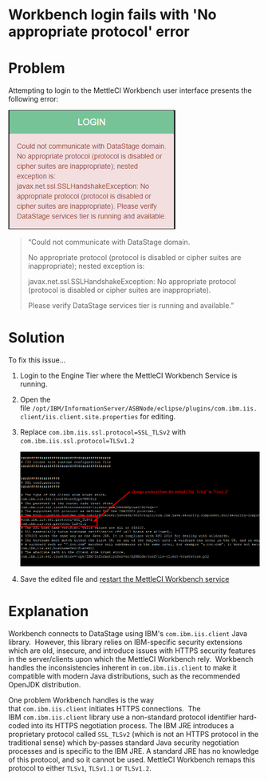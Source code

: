 # Workbench login fails with 'No appropriate protocol' error

# Problem

Attempting to login to the MettleCI Workbench user interface presents the following error:

![](./attachments/image-20210806-020331.png)

> “Could not communicate with DataStage domain.
> 
> No appropriate protocol (protocol is disabled or cipher suites are inappropriate); nested exception is:
> 
> javax.net.ssl.SSLHandshakeException: No appropriate protocol (protocol is disabled or cipher suites are inappropriate).
> 
> Please verify DataStage services tier is running and available.”

# Solution

To fix this issue…

1.  Login to the Engine Tier where the MettleCI Workbench Service is running.
    
2.  Open the file `/opt/IBM/InformationServer/ASBNode/eclipse/plugins/com.ibm.iis.client/iis.client.site.properties` for editing.
    
3.  Replace `com.ibm.iis.ssl.protocol=SSL_TLSv2` with `com.ibm.iis.ssl.protocol=TLSv1.2`
    
    ![](./attachments/image-20210806-021532.png)
    
4.  Save the edited file and [restart the MettleCI Workbench service](https://datamigrators.atlassian.net/wiki/spaces/MCIDOC/pages/1954578453/Starting+Stopping+the+Monitoring+MettleCI+Workbench+Service)
    

# Explanation

Workbench connects to DataStage using IBM's `com.ibm.iis.client` Java library.  However, this library relies on IBM-specific security extensions which are old, insecure, and introduce issues with HTTPS security features in the server/clients upon which the MettleCI Workbench rely.  Workbench handles the inconsistencies inherent in `com.ibm.iis.client` to make it compatible with modern Java distributions, such as the recommended OpenJDK distribution. 

One problem Workbench handles is the way that `com.ibm.iis.client` initiates HTTPS connections.  The IBM `com.ibm.iis.client` library use a non-standard protocol identifier hard-coded into its HTTPS negotiation process. The IBM JRE introduces a proprietary protocol called `SSL_TLSv2` (which is not an HTTPS protocol in the traditional sense) which by-passes standard Java security negotiation processes and is specific to the IBM JRE. A standard JRE has no knowledge of this protocol, and so it cannot be used. MettleCI Workbench remaps this protocol to either `TLSv1`, `TLSv1.1` or `TLSv1.2`.